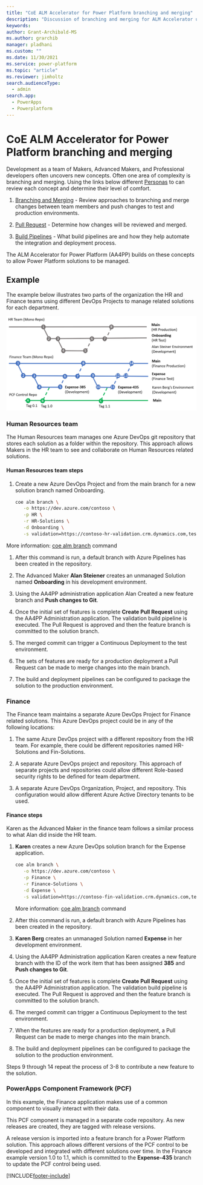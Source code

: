 ```yaml
---
title: "CoE ALM Accelerator for Power Platform branching and merging"
description: "Discussion of branching and merging for ALM Accelerator using the Center of Excellence (CoE) Command Line Interface (CLI)"
keywords: 
author: Grant-Archibald-MS
ms.author: grarchib
manager: pladhani
ms.custom: ""
ms.date: 11/30/2021
ms.service: power-platform
ms.topic: "article"
ms.reviewer: jimholtz
search.audienceType: 
  - admin
search.app: 
  - PowerApps
  - Powerplatform
---
```


# CoE ALM Accelerator for Power Platform branching and merging

Development as a team of Makers, Advanced Makers, and Professional developers often uncovers new concepts. Often one area of complexity is branching and merging. Using the links below different [Personas](./personas.md) to can review each concept and determine their level of comfort.

1. [Branching and Merging](/azure/devops/repos/git/git-branching-guidance) - Review approaches to branching and merge changes between team members and push changes to test and production environments.

1. [Pull Request](/azure/devops/repos/git/git-branching-guidance?#review-and-merge-code-with-pull-requests) - Determine how changes will be reviewed and merged.

1. [Build Pipelines](/azure/devops/pipelines/get-started/key-pipelines-concepts) - What build pipelines are and how they help automate the integration and deployment process.

The ALM Accelerator for Power Platform (AA4PP) builds on these concepts to allow Power Platform solutions to be managed.

## Example

The example below illustrates two parts of the organization the HR and Finance teams using different DevOps Projects to manage related solutions for each department.

![Branching and Merging Strategy](../media/branching-and-merging-example.png)

### Human Resources team

The Human Resources team manages one Azure DevOps git repository that stores each solution as a folder within the repository. This approach allows Makers in the HR team to see and collaborate on Human Resources related solutions.

#### Human Resources team steps

1. Create a new Azure DevOps Project and from the main branch for a new solution branch named Onboarding.

   ```bash
   coe alm branch \
      -o https://dev.azure.com/contoso \
      -p HR \
      -r HR-Solutions \
      -d Onboarding \
      -s validation=https://contoso-hr-validation.crm.dynamics.com,test=https://contoso-hr-test.crm.dynamics.com,https://contoso-hr.crm.dynamics.com
   ```

More information: [coe alm branch](https://github.com/microsoft/coe-starter-kit/tree/main/coe-cli/docs/help/alm/branch.md) command

1. After this command is run, a default branch with Azure Pipelines has been created in the repository.

1. The Advanced Maker **Alan Steiener** creates an unmanaged Solution named **Onboarding** in his development environment.

1. Using the AA4PP administration application Alan Created a new feature branch and **Push changes to Git**.

1. Once the initial set of features is complete **Create Pull Request** using the AA4PP Administration application. The validation build pipeline is executed. The Pull Request is approved and then the feature branch is committed to the solution branch.

1. The merged commit can trigger a Continuous Deployment to the test environment.

1. The sets of features are ready for a production deployment a Pull Request can be made to merge changes into the main branch.

1. The build and deployment pipelines can be configured to package the solution to the production environment.

### Finance

The Finance team maintains a separate Azure DevOps Project for Finance related solutions. This Azure DevOps project could be in any of the following locations:

1. The same Azure DevOps project with a different repository from the HR team. For example, there could be different repositories named HR-Solutions and Fin-Solutions.

1. A separate Azure DevOps project and repository. This approach of separate projects and repositories could allow different Role-based security rights to be defined for team department.

1. A separate Azure DevOps Organization, Project, and repository. This configuration would allow different Azure Active Directory tenants to be used.

#### Finance steps

Karen as the Advanced Maker in the finance team follows a similar process to what Alan did inside the HR team.

1. **Karen** creates a new Azure DevOps solution branch for the Expense application.

   ```bash
   coe alm branch \
      -o https://dev.azure.com/contoso \
      -p Finance \
      -r Finance-Solutions \
      -d Expense \
      -s validation=https://contoso-fin-validation.crm.dynamics.com,test=https://contoso-fin-test.crm.dynamics.com,https://contoso-fin.crm.dynamics.com
   ```

   More information: [coe alm branch](https://github.com/microsoft/coe-starter-kit/tree/main/coe-cli/docs//help/alm/branch.md) command

1. After this command is run, a default branch with Azure Pipelines has been created in the repository.

1. **Karen Berg** creates an unmanaged Solution named **Expense** in her development environment.

1. Using the AA4PP Administration application Karen creates a new feature branch with the ID of the work item that has been assigned **385** and **Push changes to Git**.

1. Once the initial set of features is complete **Create Pull Request** using the AA4PP Administration application. The validation build pipeline is executed. The Pull Request is approved and then the feature branch is committed to the solution branch.

1. The merged commit can trigger a Continuous Deployment to the test environment.

1. When the features are ready for a production deployment, a Pull Request can be made to merge changes into the main branch.

1. The build and deployment pipelines can be configured to package the solution to the production environment.

Steps 9 through 14 repeat the process of 3-8 to contribute a new feature to the solution.

### PowerApps Component Framework (PCF)

In this example, the Finance application makes use of a common component to visually interact with their data.

This PCF component is managed in a separate code repository. As new releases are created, they are tagged with release versions.

A release version is imported into a feature branch for a Power Platform solution. This approach allows different versions of the PCF control to be developed and integrated with different solutions over time. In the Finance example version 1.0 to 1.1, which is committed to the **Expense-435** branch to update the PCF control being used.

[!INCLUDE[footer-include](../../../../includes/footer-banner.md)]

